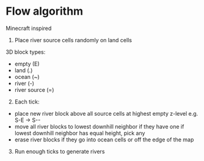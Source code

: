 # Flow algorithm
Minecraft inspired

1. Place river source cells randomly on land cells

3D block types:
- empty (E)
- land (.)
- ocean (~)
- river (-)
- river source (=)

2. Each tick:
  - place new river block above all source cells
    at highest empty z-level
    e.g. S-E -> S--
  - move all river blocks to lowest downhill neighbor if they have one
    if lowest downhill neighbor has equal height, pick any
  - erase river blocks if they go into ocean cells or off the edge of the map

3. Run enough ticks to generate rivers